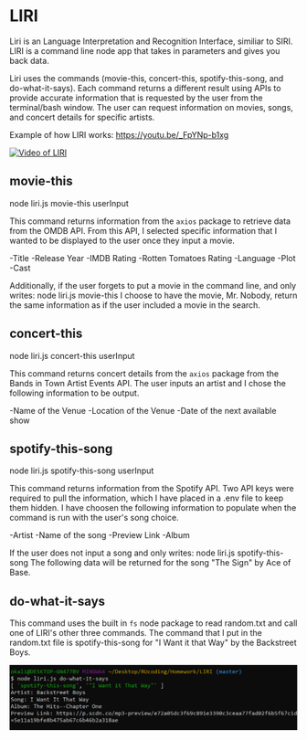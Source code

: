 # LIRI

Liri is an Language Interpretation and Recognition Interface, similiar to SIRI. LIRI is a command line node app that takes in parameters and gives you back data.

Liri uses the commands (movie-this, concert-this, spotify-this-song, and do-what-it-says). Each command returns a different result using APIs to provide accurate information that is requested by the user from the terminal/bash window. The user can request information on movies, songs, and concert details for specific artists.

Example of how LIRI works: https://youtu.be/_FpYNp-b1xg

[![Video of LIRI](https://img.youtube.com/vi/_FpYNp-b1xg/0.jpg)](https://youtu.be/_FpYNp-b1xg)

## movie-this
node liri.js movie-this userInput

This command returns information from the `axios` package to retrieve data from the OMDB API. From this API, I selected specific information that I wanted to be displayed to the user once they input a movie.

-Title
-Release Year
-IMDB Rating
-Rotten Tomatoes Rating
-Language
-Plot
-Cast

Additionally, if the user forgets to put a movie in the command line, and only writes: node liri.js movie-this
I choose to have the movie, Mr. Nobody, return the same information as if the user included a movie in the search. 

## concert-this
node liri.js concert-this userInput

This command returns concert details from the `axios` package from the Bands in Town Artist Events API. The user inputs an artist and I chose the following information to be output.

-Name of the Venue
-Location of the Venue
-Date of the next available show

## spotify-this-song
node liri.js spotify-this-song userInput

This command returns information from the Spotify API. Two API keys were required to pull the information, which I have placed in a .env file to keep them hidden. I have choosen the following information to populate when the command is run with the user's song choice. 

-Artist
-Name of the song
-Preview Link
-Album

If the user does not input a song and only writes: 
node liri.js spotify-this-song
The following data will be returned for the song "The Sign" by Ace of Base.

## do-what-it-says
This command uses the built in `fs` node package to read random.txt and call one of LIRI's other three commands. The command that I put in the random.txt file is spotify-this-song for "I Want it that Way" by the Backstreet Boys.

![Image of do-what-it-says](images/LIRI-do-what-it-says.png "do-what-it-says")



